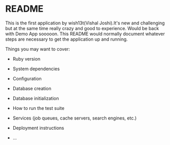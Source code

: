 # README
This is the first application by wish13t(Vishal Joshi).It's new and challenging but at the same time really crazy and good to experience. Would be back with Demo App sooooon.
This README would normally document whatever steps are necessary to get the
application up and running.

Things you may want to cover:

* Ruby version

* System dependencies

* Configuration

* Database creation

* Database initialization

* How to run the test suite

* Services (job queues, cache servers, search engines, etc.)

* Deployment instructions

* ...
